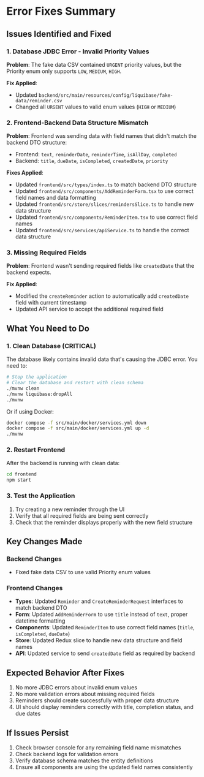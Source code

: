 # Error Fixes Summary

## Issues Identified and Fixed

### 1. Database JDBC Error - Invalid Priority Values
**Problem**: The fake data CSV contained `URGENT` priority values, but the Priority enum only supports `LOW`, `MEDIUM`, `HIGH`.

**Fix Applied**: 
- Updated `backend/src/main/resources/config/liquibase/fake-data/reminder.csv`
- Changed all `URGENT` values to valid enum values (`HIGH` or `MEDIUM`)

### 2. Frontend-Backend Data Structure Mismatch
**Problem**: Frontend was sending data with field names that didn't match the backend DTO structure:
- Frontend: `text`, `reminderDate`, `reminderTime`, `isAllDay`, `completed`
- Backend: `title`, `dueDate`, `isCompleted`, `createdDate`, `priority`

**Fixes Applied**:
- Updated `frontend/src/types/index.ts` to match backend DTO structure
- Updated `frontend/src/components/AddReminderForm.tsx` to use correct field names and data formatting
- Updated `frontend/src/store/slices/remindersSlice.ts` to handle new data structure
- Updated `frontend/src/components/ReminderItem.tsx` to use correct field names
- Updated `frontend/src/services/apiService.ts` to handle the correct data structure

### 3. Missing Required Fields
**Problem**: Frontend wasn't sending required fields like `createdDate` that the backend expects.

**Fix Applied**:
- Modified the `createReminder` action to automatically add `createdDate` field with current timestamp
- Updated API service to accept the additional required field

## What You Need to Do

### 1. Clean Database (CRITICAL)
The database likely contains invalid data that's causing the JDBC error. You need to:

```bash
# Stop the application
# Clear the database and restart with clean schema
./mvnw clean
./mvnw liquibase:dropAll
./mvnw
```

Or if using Docker:
```bash
docker compose -f src/main/docker/services.yml down
docker compose -f src/main/docker/services.yml up -d
./mvnw
```

### 2. Restart Frontend
After the backend is running with clean data:
```bash
cd frontend
npm start
```

### 3. Test the Application
1. Try creating a new reminder through the UI
2. Verify that all required fields are being sent correctly
3. Check that the reminder displays properly with the new field structure

## Key Changes Made

### Backend Changes
- Fixed fake data CSV to use valid Priority enum values

### Frontend Changes
- **Types**: Updated `Reminder` and `CreateReminderRequest` interfaces to match backend DTO
- **Form**: Updated `AddReminderForm` to use `title` instead of `text`, proper datetime formatting
- **Components**: Updated `ReminderItem` to use correct field names (`title`, `isCompleted`, `dueDate`)
- **Store**: Updated Redux slice to handle new data structure and field names
- **API**: Updated service to send `createdDate` field as required by backend

## Expected Behavior After Fixes
1. No more JDBC errors about invalid enum values
2. No more validation errors about missing required fields
3. Reminders should create successfully with proper data structure
4. UI should display reminders correctly with title, completion status, and due dates

## If Issues Persist
1. Check browser console for any remaining field name mismatches
2. Check backend logs for validation errors
3. Verify database schema matches the entity definitions
4. Ensure all components are using the updated field names consistently